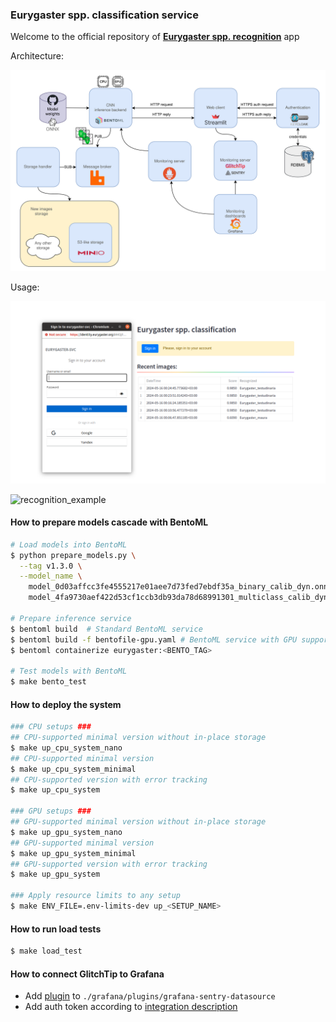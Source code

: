 ### Eurygaster spp. classification service


Welcome to the official repository of **[Eurygaster spp. recognition](https://eurygaster.ru)** app


Architecture:

![eurygaster_ml_service](./pics/eurygaster_ml_service.png)


Usage:

![login](./pics/web_login.png)

![recognition_example](./pics/recognition_example.gif)

#### How to prepare models cascade with BentoML
```bash
# Load models into BentoML
$ python prepare_models.py \
  --tag v1.3.0 \
  --model_name \
    model_0d03affcc3fe4555217e01aee7d73fed7ebdf35a_binary_calib_dyn.onnx \
    model_4fa9730aef422d53cf1ccb3db93da78d68991301_multiclass_calib_dyn.onnx

# Prepare inference service
$ bentoml build  # Standard BentoML service
$ bentoml build -f bentofile-gpu.yaml # BentoML service with GPU support
$ bentoml containerize eurygaster:<BENTO_TAG>

# Test models with BentoML
$ make bento_test
```

#### How to deploy the system


```bash
### CPU setups ###
## CPU-supported minimal version without in-place storage
$ make up_cpu_system_nano
## CPU-supported minimal version
$ make up_cpu_system_minimal
## CPU-supported version with error tracking
$ make up_cpu_system

### GPU setups ###
## GPU-supported minimal version without in-place storage
$ make up_gpu_system_nano
## GPU-supported minimal version
$ make up_gpu_system_minimal
## GPU-supported version with error tracking
$ make up_gpu_system

### Apply resource limits to any setup
$ make ENV_FILE=.env-limits-dev up_<SETUP_NAME>
```

#### How to run load tests
```bash
$ make load_test
```

#### How to connect GlitchTip to Grafana
* Add [plugin](https://grafana.com/grafana/plugins/grafana-sentry-datasource/?tab=installation) to `./grafana/plugins/grafana-sentry-datasource`
* Add auth token according to [integration description](https://glitchtip.com/documentation/integrations)
